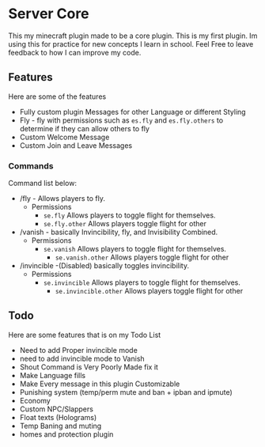 # Server Core
This my minecraft plugin made to be a core plugin. This is my first plugin. Im using this for practice for new concepts I learn in school. Feel Free to leave feedback to how I can improve my code.


## Features

Here are some of the features
 * Fully custom plugin Messages for other Language or different Styling
 * Fly - fly with permissions such as `es.fly` and `es.fly.others` to determine if they can allow others to fly
 * Custom Welcome Message 
 * Custom Join and Leave Messages


### Commands
 Command list below:

* /fly - Allows players to fly.
  * Permissions
    * `se.fly` Allows players to toggle flight for themselves.
    * `se.fly.other`  Allows players toggle flight for other
* /vanish - basically Invincibility, fly, and Invisibility Combined.
    * Permissions
        * `se.vanish` Allows players to toggle flight for themselves.
          * `se.vanish.other`  Allows players toggle flight for other
* /invincible -(Disabled) basically toggles invincibility.
    * Permissions
        * `se.invincible` Allows players to toggle flight for themselves.
            * `se.invincible.other`  Allows players toggle flight for other

## Todo 
Here are some features that is on my Todo List
* Need to add Proper invincible mode 
* need to add invincible mode to Vanish
* Shout Command is Very Poorly Made fix it
* Make Language fills
* Make Every message in this plugin Customizable
* Punishing system (temp/perm mute and ban + ipban and ipmute)
* Economy
* Custom NPC/Slappers
* Float texts (Holograms)
* Temp Baning and muting
* homes and protection plugin
